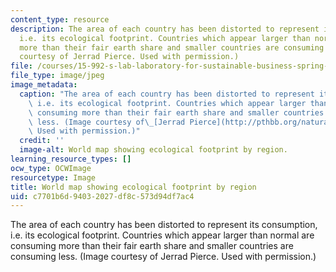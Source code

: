 ```yaml
---
content_type: resource
description: The area of each country has been distorted to represent its consumption,
  i.e. its ecological footprint. Countries which appear larger than normal are consuming
  more than their fair earth share and smaller countries are consuming less. (Image
  courtesy of Jerrad Pierce. Used with permission.)
file: /courses/15-992-s-lab-laboratory-for-sustainable-business-spring-2008/c7701b6d94032027df8c573d94df7ac4_15-992s08.jpg
file_type: image/jpeg
image_metadata:
  caption: "The area of each country has been distorted to represent its consumption,\
    \ i.e. its ecological footprint. Countries which appear larger than normal are\
    \ consuming more than their fair earth share and smaller countries are consuming\
    \ less. (Image courtesy of\_[Jerrad Pierce](http://pthbb.org/natural/footprint/).\
    \ Used with permission.)"
  credit: ''
  image-alt: World map showing ecological footprint by region.
learning_resource_types: []
ocw_type: OCWImage
resourcetype: Image
title: World map showing ecological footprint by region
uid: c7701b6d-9403-2027-df8c-573d94df7ac4
---
```

The area of each country has been distorted to represent its consumption, i.e. its ecological footprint. Countries which appear larger than normal are consuming more than their fair earth share and smaller countries are consuming less. (Image courtesy of Jerrad Pierce. Used with permission.)

